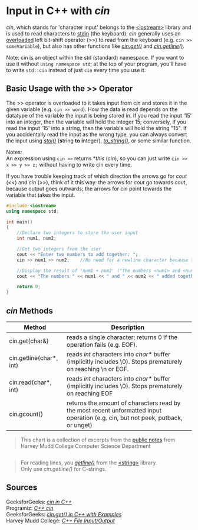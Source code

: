 # Input in C++ with _cin_
_cin_, which stands for 'character input' belongs to the [\<iostream\>](https://en.cppreference.com/w/cpp/header/iostream) library and is used to read characters to [stdin](http://www.cs.kent.edu/~durand/CS1/Notes/06_IO/cs1_io.html) (the keyboard). _cin_ generally uses an [overloaded](https://www.tutorialspoint.com/cplusplus/cpp_overloading.htm) 
left bit-shift operator (>>) to read from the keyboard (e.g. `cin >> someVariable`), but also has other functions like [_cin.get()_](https://www.geeksforgeeks.org/cin-get-in-c-with-examples/) 
and [_cin.getline()_](https://www.includehelp.com/cpp-programs/cpp-program-to-read-string-using-cin-getline.aspx). 

Note: cin is an object within the std (standard) namespace. If you want to use it without `using namespace std`; at the top of your program, you'll have to write `std::cin` instead of just `cin` every time you use it.

## Basic Usage with the >> Operator
The >> operator is overloaded to it takes input from _cin_ and stores it in the given variable (e.g. `cin >> word`). How the data is read depends on the 
datatype of the variable the input is being stored in. If you read the input '15' into an integer, then the variable will hold the integer 15; conversely, if you read the 
input '15' into a string, then the variable will hold the string "15". If you accidentally read the input as the wrong type, you can always convert the input using 
[_stoi()_](https://en.cppreference.com/w/cpp/string/basic_string/stol) (**s**tring **to** **i**nteger), [_to\_string()_](https://www.cplusplus.com/reference/string/to_string/),
or some similar function.

Notes: <br />
An expression using `cin >>` returns \*_this_ (_cin_), so you can just write `cin >> x >> y >> z;` without having
to write cin every time.

If you have trouble keeping track of which direction the arrows go for _cout_ (<<) and _cin_ (>>), think of it this way: the arrows for _cout_ go towards _cout_, because output
goes outwards; the arrows for _cin_ point towards the variable that takes the input.

```C++
#include <iostream>
using namespace std;

int main()
{
    //Declare two integers to store the user input
    int num1, num2;

    //Get two integers from the user
    cout << "Enter two numbers to add together: ";
    cin >> num1 >> num2;    //No need for a newline character because the user confirms input by pressing enter (\n)

    //Display the result of 'num1 + num2' ("The numbers <num1> and <num2> added together is: <num1 + num2>")
    cout << "The numbers " << num1 << " and " << num2 << " added together is: " << num1 + num2 << '\n';

    return 0;
}
```

## _cin_ Methods
| Method | Description |
| ------ | ----------- |
| cin.get(char&) | reads a single character; returns 0 if the operation fails (e.g. EOF). |
| cin.getline(char\*, int) | reads _int_ characters into _char\*_ buffer (implicitly includes \\0). Stops prematurely on reaching \\n or EOF. |
| cin.read(char\*, int) | reads _int_ characters into _char\*_ buffer (implicitly includes \\0). Stops prematurely on reaching EOF |
| cin.gcount() | returns the amount of characters read by the most recent unformatted input operation (e.g. cin, but not peek, putback, or unget) |
> This chart is a collection of excerpts from the [public notes](https://www.cs.hmc.edu/~geoff/classes/hmc.cs070.200109/notes/io.html) from Harvey Mudd College Computer Science Department 

```C++

```
> For reading lines, you [_getline()_](https://www.geeksforgeeks.org/getline-string-c/) from the [\<string\>](https://en.cppreference.com/w/cpp/header/string) library. <br />
> Only use _cin.getline()_ for C-strings.

## Sources
GeeksforGeeks: [_cin in C++_](https://www.geeksforgeeks.org/cin-in-c/) <br />
Programiz: [_C++ cin_](https://www.programiz.com/cpp-programming/library-function/iostream/cin) <br />
GeeksforGeeks: [_cin.get() in C++ with Examples_](https://www.geeksforgeeks.org/cin-get-in-c-with-examples/) <br />
Harvey Mudd College: [_C++ File Input/Output_](https://www.cs.hmc.edu/~geoff/classes/hmc.cs070.200109/notes/io.html) <br />
